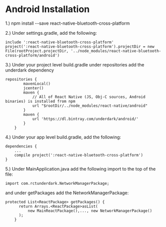 # Android Installation

1.\) npm install --save react-native-bluetooth-cross-platform

2.\) Under settings.gradle, add the following:

```
include ':react-native-bluetooth-cross-platform'
project(':react-native-bluetooth-cross-platform').projectDir = new File(rootProject.projectDir, '../node_modules/react-native-bluetooth-cross-platform/android')
```

3.\) Under your project level build.gradle under repositories add the underdark dependency

```
repositories {
        mavenLocal()
        jcenter()
        maven {
            // All of React Native (JS, Obj-C sources, Android binaries) is installed from npm
            url "$rootDir/../node_modules/react-native/android"
        }
        maven {
            url 'https://dl.bintray.com/underdark/android/'
        }
    }
```

4.\) Under your app level build.gradle, add the following:

```
dependencies {
    ...
    compile project(':react-native-bluetooth-cross-platform')
}
```

5.\) Under MainApplication.java add the following import to the top of the file:

```
import com.rctunderdark.NetworkManagerPackage;
```

and under getPackages add the NetworkManagerPackage:

```
protected List<ReactPackage> getPackages() {
      return Arrays.<ReactPackage>asList(
          new MainReactPackage(),..., new NetworkManagerPackage()
      );
    }
```

# 



